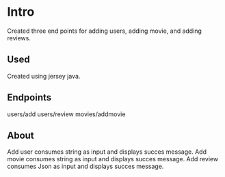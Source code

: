 # Intro

Created three end points for adding users, adding movie, and adding reviews.

## Used 

Created using jersey java.

## Endpoints

users/add
users/review
movies/addmovie

## About

Add user consumes string as input and displays succes message.
Add movie consumes string as input and displays succes message.
Add review consumes Json as input and displays succes message.


